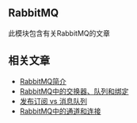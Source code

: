 ## RabbitMQ

此模块包含有关RabbitMQ的文章

## 相关文章

+ [RabbitMQ简介](docs/RabbitMQ简介.md)
+ [RabbitMQ中的交换器、队列和绑定](docs/RabbitMQ中的交换器-队列和绑定.md)
+ [发布订阅 vs 消息队列](docs/Pub-Sub与消息队列.md)
+ [RabbitMQ中的通道和连接](docs/RabbitMQ中的通道和连接.md)